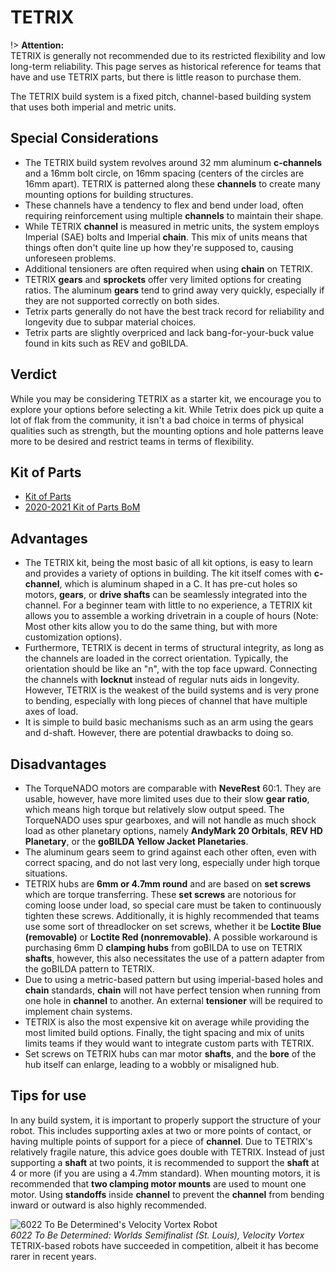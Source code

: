 # TETRIX

!> **Attention:**  
 TETRIX is generally not recommended due to its restricted flexibility and low long-term reliability. This page serves as historical reference for teams that have and use TETRIX parts, but there is little reason to purchase them.

The TETRIX build system is a fixed pitch, channel-based building system that uses both imperial and metric units.

## Special Considerations

- The TETRIX build system revolves around 32 mm aluminum **c-channels** and a 16mm bolt circle, on 16mm spacing (centers of the circles are 16mm apart). TETRIX is patterned along these **channels** to create many mounting options for building structures.
- These channels have a tendency to flex and bend under load, often requiring reinforcement using multiple **channels** to maintain their shape.
- While TETRIX **channel** is measured in metric units, the system employs Imperial (SAE) bolts and Imperial **chain**. This mix of units means that things often don't quite line up how they're supposed to, causing unforeseen problems.
- Additional tensioners are often required when using **chain** on TETRIX.
- TETRIX **gears** and **sprockets** offer very limited options for creating ratios. The aluminum **gears** tend to grind away very quickly, especially if they are not supported correctly on both sides.
- Tetrix parts generally do not have the best track record for reliability and longevity due to subpar material choices.
- Tetrix parts are slightly overpriced and lack bang-for-your-buck value found in kits such as REV and goBILDA.

## Verdict

While you may be considering TETRIX as a starter kit, we encourage you to explore your options before selecting a kit. While Tetrix does pick up quite a lot of flak from the community, it isn't a bad choice in terms of physical qualities such as strength, but the mounting options and hole patterns leave more to be desired and restrict teams in terms of flexibility.

## Kit of Parts

- [Kit of Parts](https://www.pitsco.com/Competitions-Clubs-and-Programs/FIRST-Tech-Challenge/TETRIX-FTC-Competition-Set)
- [2020-2021 Kit of Parts BoM](https://asset.pitsco.com/sharedimages/resources/ftcset_productlist-0719.pdf)

## Advantages

- The TETRIX kit, being the most basic of all kit options, is easy to learn and provides a variety of options in building. The kit itself comes with **c-channel**, which is aluminum shaped in a C. It has pre-cut holes so motors, **gears**, or **drive shafts** can be seamlessly integrated into the channel. For a beginner team with little to no experience, a TETRIX kit allows you to assemble a working drivetrain in a couple of hours (Note: Most other kits allow you to do the same thing, but with more customization options).
- Furthermore, TETRIX is decent in terms of structural integrity, as long as the channels are loaded in the correct orientation. Typically, the orientation should be like an "n", with the top face upward. Connecting the channels with **locknut** instead of regular nuts aids in longevity. However, TETRIX is the weakest of the build systems and is very prone to bending, especially with long pieces of channel that have multiple axes of load.
- It is simple to build basic mechanisms such as an arm using the gears and d-shaft. However, there are potential drawbacks to doing so.

## Disadvantages

- The TorqueNADO motors are comparable with **NeveRest** 60:1. They are usable, however, have more limited uses due to their slow **gear ratio**, which means high torque but relatively slow output speed. The TorqueNADO uses spur gearboxes, and will not handle as much shock load as other planetary options, namely **AndyMark 20 Orbitals**, **REV HD Planetary**, or the **goBILDA Yellow Jacket Planetaries**.
- The aluminum gears seem to grind against each other often, even with correct spacing, and do not last very long, especially under high torque situations.
- TETRIX hubs are **6mm or 4.7mm round** and are based on **set screws** which are torque transferring. These **set screws** are notorious for coming loose under load, so special care must be taken to continuously tighten these screws. Additionally, it is highly recommended that teams use some sort of threadlocker on set screws, whether it be **Loctite Blue (removable)** or **Loctite Red (nonremovable)**. A possible workaround is purchasing 6mm D **clamping hubs** from goBILDA to use on TETRIX **shafts**, however, this also necessitates the use of a pattern adapter from the goBILDA pattern to TETRIX.
- Due to using a metric-based pattern but using imperial-based holes and **chain** standards, **chain** will not have perfect tension when running from one hole in **channel** to another. An external **tensioner** will be required to implement chain systems.
- TETRIX is also the most expensive kit on average while providing the most limited build options. Finally, the tight spacing and mix of units limits teams if they would want to integrate custom parts with TETRIX.
- Set screws on TETRIX hubs can mar motor **shafts**, and the **bore** of the hub itself can enlarge, leading to a wobbly or misaligned hub.

## Tips for use

In any build system, it is important to properly support the structure of your robot. This includes supporting axles at two or more points of contact, or having multiple points of support for a piece of **channel**. Due to TETRIX's relatively fragile nature, this advice goes double with TETRIX. Instead of just supporting a **shaft** at two points, it is recommended to support the **shaft** at 4 or more (if you are using a 4.7mm standard). When mounting motors, it is recommended that **two clamping motor mounts** are used to mount one motor. Using **standoffs** inside **channel** to prevent the **channel** from bending inward or outward is also highly recommended.

![6022 To Be Determined's Velocity Vortex Robot](https://dd8f408.webp.ee/6022-vv.jpg)  
*6022 To Be Determined: Worlds Semifinalist (St. Louis), Velocity Vortex*  
TETRIX-based robots have succeeded in competition, albeit it has become rarer in recent years.

